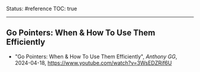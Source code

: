 Status: #reference
TOC: true

---

## Go Pointers: When & How To Use Them Efficiently
- "Go Pointers: When & How To Use Them Efficiently", *Anthony GG*, 2024-04-18, https://www.youtube.com/watch?v=3WsEDZRif6U

